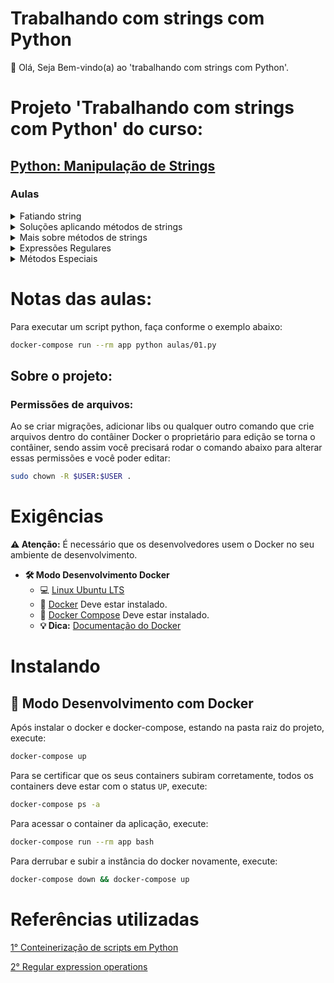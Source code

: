 # Trabalhando com strings com Python

👋 Olá, Seja Bem-vindo(a) ao 'trabalhando com strings com Python'.

# Projeto 'Trabalhando com strings com Python' do curso:

## [Python: Manipulação de Strings](https://cursos.alura.com.br/course/python-manipulando-strings)

### Aulas

<details>
    <summary>Fatiando string</summary>
    <ul>
        <li>Introdução</li>
        <li>Iniciando com Strings</li>
        <li>Fatiamento e índices de strings</li>
        <li>O método find</li>
        <li>Fatiamento de Strings</li>
        <li>Para saber mais</li>
        <li>Usando o método find()</li>
        <li>Mãos na massa</li>
        <li>O que aprendemos?</li>
    </ul>
</details>

<details>
    <summary>Soluções aplicando métodos de strings</summary>
    <ul>
        <li>None, empty e o if do Python</li>
        <li>Como o if funciona</li>
        <li>Construindo mais métodos</li>
        <li>O método Len</li>
        <li>Explorando as Strings</li>
        <li>Mãos na massa</li>
        <li>O que aprendemos?</li>
    </ul>
</details>

<details>
    <summary>Mais sobre métodos de strings</summary>
    <ul>
        <li>O método replace</li>
        <li>Upper e Lower</li>
        <li>Validação do site</li>
        <li>Explorando métodos string</li>
        <li>Começa com o que queremos?</li>
        <li>Mãos na massa</li>
        <li>O que aprendemos?</li>
    </ul>
</details>

<details>
    <summary>Expressões Regulares</summary>
    <ul>
        <li>O que são expressões regulares</li>
        <li>Regex com quantificadores</li>
        <li>Quantificadores com Intervalos</li>
        <li>Testando regex</li>
        <li>Mãos na massa</li>
        <li>Mais sobre Regex</li>
        <li>O que aprendemos?</li>
    </ul>
</details>

<details>
    <summary>Métodos Especiais</summary>
    <ul>
        <li>Métodos especiais</li>
        <li>Dando um nome a nossa classe</li>
        <li>Comparando instâncias</li>
        <li>Conclusão</li>
        <li>Representação string</li>
        <li>Para saber mais</li>
        <li>Métodos especiais Python</li>
        <li>O método __eq__()</li>
        <li>Mãos na massa</li>
        <li>O que aprendemos?</li>
    </ul>
</details>


# Notas das aulas:

Para executar um script python, faça conforme o exemplo abaixo:
```sh
docker-compose run --rm app python aulas/01.py
```

## Sobre o projeto:

### Permissões de arquivos:

Ao se criar migrações, adicionar libs ou qualquer outro comando que crie arquivos dentro do contâiner Docker o proprietário para edição se torna o contâiner, sendo assim você precisará rodar o comando abaixo para alterar essas permissões e você poder editar:

```sh
sudo chown -R $USER:$USER .
```

# Exigências

**:warning: Atenção:** É necessário que os desenvolvedores usem o Docker no seu ambiente de desenvolvimento.

- **🛠 Modo Desenvolvimento Docker**
    - :computer: [Linux Ubuntu LTS](https://ubuntu.com/download/desktop)
    - 🐳 [Docker](https://docs.docker.com/engine/installation/) Deve estar instalado.
    - 🐳 [Docker Compose](https://docs.docker.com/compose/) Deve estar instalado.
    - **💡 Dica:** [Documentação do Docker](https://docs.docker.com/)

# Instalando

## 🐳 Modo Desenvolvimento com Docker

Após instalar o docker e docker-compose, estando na pasta raiz do projeto, execute:

```sh
docker-compose up
```

Para se certificar que os seus containers subiram corretamente, todos os containers deve estar com o status `UP`, execute:

```sh
docker-compose ps -a
```

Para acessar o container da aplicação, execute:

```sh
docker-compose run --rm app bash
```

Para derrubar e subir a instância do docker novamente, execute:

```sh
docker-compose down && docker-compose up
```

# Referências utilizadas

[1° Conteinerização de scripts em Python](https://github.com/claudimf/containerized_python)

[2° Regular expression operations](https://docs.python.org/3/library/re.html)